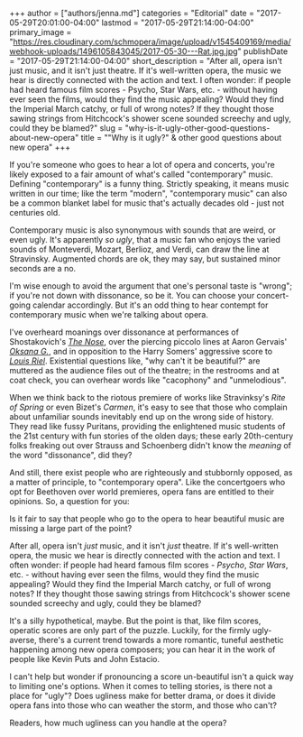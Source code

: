 +++
author = ["authors/jenna.md"]
categories = "Editorial"
date = "2017-05-29T20:01:00-04:00"
lastmod = "2017-05-29T21:14:00-04:00"
primary_image = "https://res.cloudinary.com/schmopera/image/upload/v1545409169/media/webhook-uploads/1496105843045/2017-05-30---Rat.jpg.jpg"
publishDate = "2017-05-29T21:14:00-04:00"
short_description = "After all, opera isn&#039;t just music, and it isn&#039;t just theatre. If it&#039;s well-written opera, the music we hear is directly connected with the action and text. I often wonder: if people had heard famous film scores - Psycho, Star Wars, etc. - without having ever seen the films, would they find the music appealing? Would they find the Imperial March catchy, or full of wrong notes? If they thought those sawing strings from Hitchcock&#039;s shower scene sounded screechy and ugly, could they be blamed?"
slug = "why-is-it-ugly-other-good-questions-about-new-opera"
title = "&quot;Why is it ugly?&quot; &amp; other good questions about new opera"
+++

If you're someone who goes to hear a lot of opera and concerts, you're likely exposed to a fair amount of what's called "contemporary" music. Defining "contemporary" is a funny thing. Strictly speaking, it means music written in our time; like the term "modern", "contemporary music" can also be a common blanket label for music that's actually decades old - just not centuries old.

Contemporary music is also synonymous with sounds that are weird, or even ugly. It's apparently *so ugly*, that a music fan who enjoys the varied sounds of Monteverdi, Mozart, Berlioz, and Verdi, can draw the line at Stravinsky. Augmented chords are ok, they may say, but sustained minor seconds are a no.

I'm wise enough to avoid the argument that one's personal taste is "wrong"; if you're not down with dissonance, so be it. You can choose your concert-going calendar accordingly. But it's an odd thing to hear contempt for contemporary music when we're talking about opera.

I've overheard moanings over dissonance at performances of Shostakovich's [*The Nose*](/jaw-dropping-the-nose-at-roh/), over the piercing piccolo lines at Aaron Gervais' [*Oksana G.*](/tough-to-watch-oksana-g/), and in opposition to the Harry Somers' aggressive score to [*Louis Riel*](/discomfort-louis-riel-at-the-coc/). Existential questions like, "why can't it be beautiful?" are muttered as the audience files out of the theatre; in the restrooms and at coat check, you can overhear words like "cacophony" and "unmelodious".

When we think back to the riotous premiere of works like Stravinksy's *Rite of Spring* or even Bizet's *Carmen*, it's easy to see that those who complain about unfamiliar sounds inevitably end up on the wrong side of history. They read like fussy Puritans, providing the enlightened music students of the 21st century with fun stories of the olden days; these early 20th-century folks freaking out over Strauss and Schoenberg didn't know the *meaning* of the word "dissonance", did they?

And still, there exist people who are righteously and stubbornly opposed, as a matter of principle, to "contemporary opera". Like the concertgoers who opt for Beethoven over world premieres, opera fans are entitled to their opinions. So, a question for you:

Is it fair to say that people who go to the opera to hear beautiful music are missing a large part of the point?

After all, opera isn't *just* music, and it isn't *just* theatre. If it's well-written opera, the music we hear is directly connected with the action and text. I often wonder: if people had heard famous film scores - *Psycho*, *Star Wars*, etc. - without having ever seen the films, would they find the music appealing? Would they find the Imperial March catchy, or full of wrong notes? If they thought those sawing strings from Hitchcock's shower scene sounded screechy and ugly, could they be blamed? 

It's a silly hypothetical, maybe. But the point is that, like film scores, operatic scores are only part of the puzzle.  Luckily, for the firmly ugly-averse, there's a current trend towards a more romantic, tuneful aesthetic happening among new opera composers; you can hear it in the work of people like Kevin Puts and John Estacio. 

I can't help but wonder if pronouncing a score un-beautiful isn't a quick way to limiting one's options. When it comes to telling stories, is there not a place for "ugly"? Does ugliness make for better drama, or does it divide opera fans into those who can weather the storm, and those who can't?

Readers, how much ugliness can you handle at the opera?

